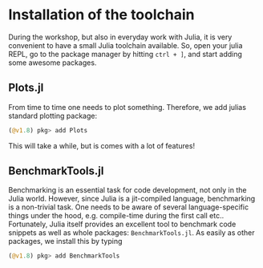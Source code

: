 # Installation of the toolchain

During the workshop, but also in everyday work with Julia,
it is very convenient to have a small Julia toolchain available.
So, open your julia REPL,
go to the package manager by hitting `ctrl + ]`,
and start adding some awesome packages.

## Plots.jl
From time to time one needs to plot something. Therefore, we add julias standard plotting package:

```julia
(@v1.8) pkg> add Plots
```

This will take a while, but is comes with a lot of features!

## BenchmarkTools.jl

Benchmarking is an essential task for code development, not only in the Julia world.
However, since Julia is a jit-compiled language, benchmarking is a non-trivial task.
One needs to be aware of several language-specific things under the hood, e.g. compile-time during the first call etc.. Fortunately, Julia itself provides an excellent tool to benchmark code snippets as well as whole packages: `BenchmarkTools.jl`. As easily as other packages, we install this by typing


```julia
(@v1.8) pkg> add BenchmarkTools
```




